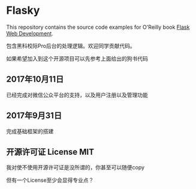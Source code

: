 Flasky
======

This repository contains the source code examples for O'Reilly book [Flask Web Development](http://www.flaskbook.com).

包含黑科校际Pro后台的处理逻辑。欢迎同学贡献代码。

如果希望加入到这个开源项目可以先参考上面给出的狗书代码

2017年10月11日
---
已经完成对微信公众平台的支持，以及用户注册以及管理功能

2017年9月31日
---
完成基础框架的搭建

开源许可证 License MIT
---
我对使不使用开源许可证是没所谓的，你甚至可以随便copy

但有一个License至少会显得专业点？
